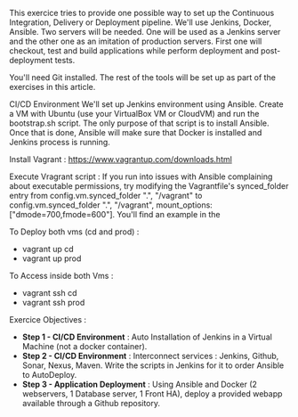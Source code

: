 This exercice tries to provide one possible way to set up the Continuous Integration, Delivery or Deployment pipeline. We'll use Jenkins, Docker, Ansible. Two servers will be needed. One will be used as a Jenkins server and the other one as an imitation of production servers. First one will checkout, test and build applications while perform deployment and post-deployment tests.

You'll need Git installed. The rest of the tools will be set up as part of the exercises in this article.

CI/CD Environment
We'll set up Jenkins environment using Ansible. Create a VM with Ubuntu (use your VirtualBox VM or CloudVM) and run the bootstrap.sh script. The only purpose of that script is to install Ansible. Once that is done, Ansible will make sure that Docker is installed and Jenkins process is running.

Install Vagrant :
https://www.vagrantup.com/downloads.html

Execute Vragrant script :
If you run into issues with Ansible complaining about executable permissions, try modifying the Vagrantfile's synced_folder entry from config.vm.synced_folder ".", "/vagrant" to
config.vm.synced_folder ".", "/vagrant", mount_options: ["dmode=700,fmode=600"]. You'll find an example in the

To Deploy both vms (cd and prod) :
* vagrant up cd
* vagrant up prod

To Access inside both Vms :
* vagrant ssh cd
* vagrant ssh prod


Exercice Objectives :
* **Step 1 - CI/CD Environment** : Auto Installation of Jenkins in a Virtual Machine (not a docker container). 
* **Step 2 - CI/CD Environment** : Interconnect services : Jenkins, Github, Sonar, Nexus, Maven. Write the scripts in Jenkins for it to order Ansible to AutoDeploy. 
* **Step 3 - Application Deployment** : Using Ansible and Docker (2 webservers, 1 Database server, 1 Front HA), deploy a provided webapp available through a Github repository.

